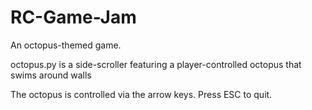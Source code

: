 # RC-Game-Jam
An octopus-themed game.

octopus.py is a side-scroller featuring a player-controlled octopus that swims around walls

The octopus is controlled via the arrow keys. Press ESC to quit.
